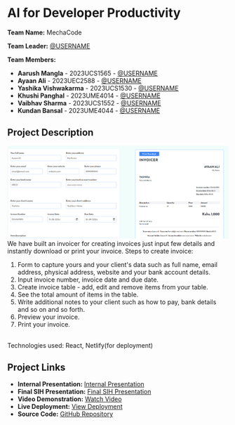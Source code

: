 # AI for Developer Productivity

**Team Name:** MechaCode

**Team Leader:** [@USERNAME](https://github.com/SK-ULL)

**Team Members:**

- **Aarush Mangla** - 2023UCS1565 - [@USERNAME](https://github.com/SK-ULL)
- **Ayaan Ali** - 2023UEC2588 - [@USERNAME](https://github.com/Ayaan-Ali-Khan)
- **Yashika Vishwakarma** - 2023UCS1530 - [@USERNAME](https://github.com/yashikavishwakarma)
- **Khushi Panghal** - 2023UME4014 - [@USERNAME](https://github.com/KhushiPanghal)
- **Vaibhav Sharma** - 2023UCS1552 - [@USERNAME](https://github.com/svaibhav0703)
- **Kundan Bansal** - 2023UME4044 - [@USERNAME](https://github.com/KundanBansal)

## Project Description
![alt](/code/invoicerScreenshot.png)
We have built an invoicer for creating invoices just input few details and instantly download or print your invoice. Steps to create invoice:

1. Form to capture yours and your client's data such as full name, email address, physical address, website and your bank account details.
2. Input invoice number, invoice date and due date.
3. Create invoice table - add, edit and remove items from your table.
4. See the total amount of items in the table.
5. Write additional notes to your client such as how to pay, bank details and so on and so forth.
6. Preview your invoice.
7. Print your invoice.
<br>
Technologies used: React, Netlify(for deployment)<br>

## Project Links

- **Internal Presentation:** [Internal Presentation](/files/Internal_PPT_MechaCode.pdf)
- **Final SIH Presentation:** [Final SIH Presentation](/files/SIH_PPT_MECHACODE.pptx)
- **Video Demonstration:** [Watch Video](https://youtu.be/3BiRrK8_NtQ?si=Yk8VWMDLG7FBz7ZM)
- **Live Deployment:** [View Deployment](https://mechacode-invoicer.netlify.app/)
- **Source Code:** [GitHub Repository](https://github.com/Ayaan-Ali-Khan/Invoicer_mechacode)<br>
